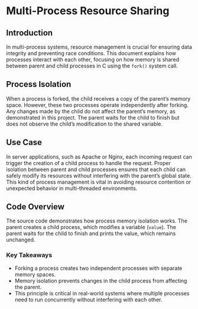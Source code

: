 # Multi-Process Resource Sharing

## Introduction

In multi-process systems, resource management is crucial for ensuring data integrity and preventing race conditions. This document explains how processes interact with each other, focusing on how memory is shared between parent and child processes in C using the `fork()` system call.

## Process Isolation

When a process is forked, the child receives a copy of the parent’s memory space. However, these two processes operate independently after forking. Any changes made by the child do not affect the parent’s memory, as demonstrated in this project. The parent waits for the child to finish but does not observe the child’s modification to the shared variable.

## Use Case

In server applications, such as Apache or Nginx, each incoming request can trigger the creation of a child process to handle the request. Proper isolation between parent and child processes ensures that each child can safely modify its resources without interfering with the parent’s global state. This kind of process management is vital in avoiding resource contention or unexpected behavior in multi-threaded environments.

## Code Overview

The source code demonstrates how process memory isolation works. The parent creates a child process, which modifies a variable (`value`). The parent waits for the child to finish and prints the value, which remains unchanged.

### Key Takeaways

- Forking a process creates two independent processes with separate memory spaces.
- Memory isolation prevents changes in the child process from affecting the parent.
- This principle is critical in real-world systems where multiple processes need to run concurrently without interfering with each other.
